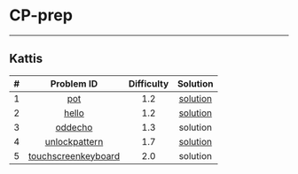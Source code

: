 # CP-prep
----


## Kattis

| # |       Problem ID                                              |  Difficulty |  Solution |
|---|:-------------------------------------------------------------:| :----------:|:---------:|
| 1 |    [pot](https://open.kattis.com/problems/pot)                |     1.2     |  [solution](https://github.com/rawat9/dsa-prep/tree/main/Kattis/pot) | 
| 2 |    [hello](https://open.kattis.com/problems/hello)            |     1.2     | [solution](https://github.com/rawat9/dsa-prep/tree/main/Kattis/hello) |
| 3 |    [oddecho](https://open.kattis.com/problems/oddecho)        |     1.3     | solution |
| 4 |  [unlockpattern](https://open.kattis.com/problems/unlockpattern) | 1.7 | [solution](https://github.com/rawat9/dsa-prep/tree/main/Kattis/unlockpattern) |
| 5 |  [touchscreenkeyboard](https://open.kattis.com/problems/touchscreenkeyboard)|   2.0  | solution |  
